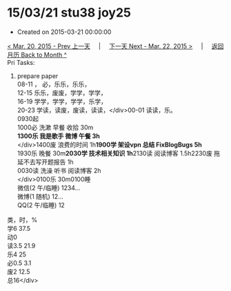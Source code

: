 # 15/03/21 stu38 joy25

* Created on 2015-03-21 00:00:00

[&lt; Mar. 20, 2015 - Prev 上一天](d20.md)     \|     [下一天 Next - Mar. 22, 2015 &gt;](d22.md)     \|     [返回月历 Back to Month ^](index.md)   
Pri Tasks:  
1. prepare paper  
08-11 ， 必，乐乐，乐乐，  
12-15 乐乐，废废，学学，学学，  
16-19 学学，学学，学学，乐学，  
20-23 学读，读废，废读，读读，&lt;/div&gt;00-01 读读，乐。  
0930起  
1000必 洗漱 早餐 收拾 30m  
**1300乐 我是歌手 微博 午餐 3h**  
&lt;/div&gt;1400废 浪费的时间 1h**1900学 架设vpn 总结 FixBlogBugs 5h**  
1930乐 晚餐 30m**2030学 技术相关知识 1h**2130读 阅读博客 1.5h2230废 拖延不去写开题报告 1h  
0030读 洗澡 听书 阅读博客 2h  
&lt;/div&gt;0100乐 30m0100睡  
微信\(2 午/临睡\) 1234…  
微博\(1 随机\) 12…  
QQ\(2 午/临睡\) 12  
  
类，时，%  
学6 37.5  
动0  
读3.5 21.9  
乐4 25  
必0.5 3.1  
废2 12.5  
总16&lt;/div&gt;

